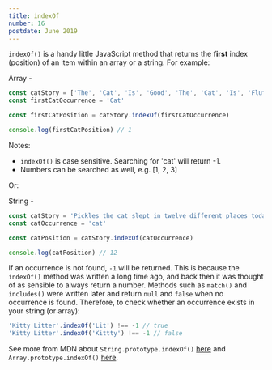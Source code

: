 ```yaml
---
title: indexOf
number: 16
postdate: June 2019
---
```


`indexOf()` is a handy little JavaScript method that returns the **first** index (position) of an item within an array or a string. For example:

Array -

```js
const catStory = ['The', 'Cat', 'Is', 'Good', 'The', 'Cat', 'Is', 'Fluffy']
const firstCatOccurrence = 'Cat'

const firstCatPosition = catStory.indexOf(firstCatOccurrence)

console.log(firstCatPosition) // 1
```

Notes:

- `indexOf()` is case sensitive. Searching for 'cat' will return -1.
- Numbers can be searched as well, e.g. [1, 2, 3]

Or:

String -

```js
const catStory = 'Pickles the cat slept in twelve different places today'
const catOccurrence = 'cat'

const catPosition = catStory.indexOf(catOccurrence)

console.log(catPosition) // 12
```

If an occurrence is not found, `-1` will be returned. This is because the `indexOf()` method was written a long time ago, and back then it was thought of as sensible to always return a number. Methods such as `match()` and `includes()` were written later and return `null` and `false` when no occurrence is found. Therefore, to check whether an occurrence exists in your string (or array):

```js
'Kitty Litter'.indexOf('Lit') !== -1 // true
'Kitty Litter'.indexOf('Kittty') !== -1 // false
```

See more from MDN about `String.prototype.indexOf()`
[here](https://developer.mozilla.org/en-US/docs/Web/JavaScript/Reference/Global_Objects/String/indexOf) and `Array.prototype.indexOf()`
[here](https://developer.mozilla.org/en-US/docs/Web/JavaScript/Reference/Global_Objects/Array/indexOf).
